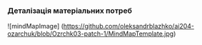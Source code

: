 ### Деталізація матеріальних потреб

![mindMapImage] (https://github.com/oleksandrblazhko/ai204-ozarchuk/blob/Ozrchk03-patch-1/MindMapTemplate.jpg)
